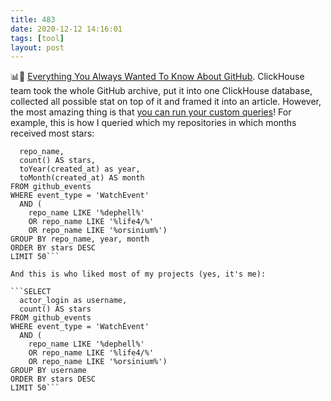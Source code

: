 ```yaml
---
title: 483
date: 2020-12-12 14:16:01
tags: [tool]
layout: post
---
```


📊🔧 [Everything You Always Wanted To Know About GitHub](https://gh.clickhouse.tech/explorer/). ClickHouse team took the whole GitHub archive, put it into one ClickHouse database, collected all possible stat on top of it and framed it into an article. However, the most amazing thing is that [you can run your custom queries](https://gh-api.clickhouse.tech/play)! For example, this is how I queried which my repositories in which months received most stars:

```SELECT
  repo_name,
  count() AS stars,
  toYear(created_at) as year,
  toMonth(created_at) AS month
FROM github_events
WHERE event_type = 'WatchEvent'
  AND (
    repo_name LIKE '%dephell%'
    OR repo_name LIKE '%life4/%'
    OR repo_name LIKE '%orsinium%')
GROUP BY repo_name, year, month
ORDER BY stars DESC
LIMIT 50```

And this is who liked most of my projects (yes, it's me):

```SELECT
  actor_login as username,
  count() AS stars
FROM github_events
WHERE event_type = 'WatchEvent'
  AND (
    repo_name LIKE '%dephell%'
    OR repo_name LIKE '%life4/%'
    OR repo_name LIKE '%orsinium%')
GROUP BY username
ORDER BY stars DESC
LIMIT 50```
